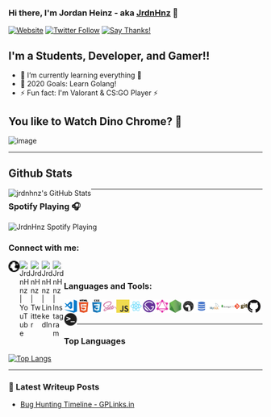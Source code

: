 ### Hi there, I'm Jordan Heinz - aka [JrdnHnz][website] 👋

[![Website](https://img.shields.io/website?label=jrdnhnz.my.id&style=for-the-badge&url=https%3A%2F%2Fjrdnhnz.my.id)](https://jrdnhnz.my.id)
[![Twitter Follow](https://img.shields.io/twitter/follow/jrdnhnz?color=1DA1F2&logo=twitter&style=for-the-badge)](https://twitter.com/intent/follow?original_referer=https%3A%2F%2Fgithub.com%2Fjrdnhnz&screen_name=jrdnhnz)
[![Say Thanks!](https://img.shields.io/badge/Say%20Thanks-!-1EAEDB.svg)](https://saythanks.io/to/jrdnhnz7z@gmail.com)

## I'm a Students, Developer, and Gamer!!

- 🌱 I’m currently learning everything 🤣
- 🥅 2020 Goals: Learn Golang!
- ⚡ Fun fact: I'm Valorant & CS:GO Player ⚡

## You like to Watch Dino Chrome? 🤣

![image](https://github.com/saadeghi/saadeghi/blob/master/dino.gif)

---

## Github Stats

  <img align="left" alt="jrdnhnz's GitHub Stats" src="https://github-readme-stats.codestackr.vercel.app/api?username=jrdnhnz&show_icons=true&hide_border=true" />

---

### Spotify Playing 🎧

<img src="https://now-playing-codeSTACKr.vercel.app/api/spotify-playing" alt="JrdnHnz Spotify Playing" width="350" />

### Connect with me:

<img align="left" alt="jrdnhnz.com" width="22px" src="https://raw.githubusercontent.com/iconic/open-iconic/master/svg/globe.svg" />
<img align="left" alt="JrdnHnz | YouTube" width="22px" src="https://cdn.jsdelivr.net/npm/simple-icons@v3/icons/youtube.svg" />
<img align="left" alt="JrdnHnz | Twitter" width="22px" src="https://cdn.jsdelivr.net/npm/simple-icons@v3/icons/twitter.svg" />
<img align="left" alt="JrdnHnz | LinkedIn" width="22px" src="https://cdn.jsdelivr.net/npm/simple-icons@v3/icons/linkedin.svg" />
<img align="left" alt="JrdnHnz | Instagram" width="22px" src="https://cdn.jsdelivr.net/npm/simple-icons@v3/icons/instagram.svg" />

<br />

### Languages and Tools:

<img align="left" alt="Visual Studio Code" width="26px" src="https://raw.githubusercontent.com/github/explore/80688e429a7d4ef2fca1e82350fe8e3517d3494d/topics/visual-studio-code/visual-studio-code.png" />
<img align="left" alt="HTML5" width="26px" src="https://raw.githubusercontent.com/github/explore/80688e429a7d4ef2fca1e82350fe8e3517d3494d/topics/html/html.png" />
<img align="left" alt="CSS3" width="26px" src="https://raw.githubusercontent.com/github/explore/80688e429a7d4ef2fca1e82350fe8e3517d3494d/topics/css/css.png" />
<img align="left" alt="Sass" width="26px" src="https://raw.githubusercontent.com/github/explore/80688e429a7d4ef2fca1e82350fe8e3517d3494d/topics/sass/sass.png" />
<img align="left" alt="JavaScript" width="26px" src="https://raw.githubusercontent.com/github/explore/80688e429a7d4ef2fca1e82350fe8e3517d3494d/topics/javascript/javascript.png" />
<img align="left" alt="React" width="26px" src="https://raw.githubusercontent.com/github/explore/80688e429a7d4ef2fca1e82350fe8e3517d3494d/topics/react/react.png" />
<img align="left" alt="Gatsby" width="26px" src="https://raw.githubusercontent.com/github/explore/e94815998e4e0713912fed477a1f346ec04c3da2/topics/gatsby/gatsby.png" />
<img align="left" alt="GraphQL" width="26px" src="https://raw.githubusercontent.com/github/explore/80688e429a7d4ef2fca1e82350fe8e3517d3494d/topics/graphql/graphql.png" />
<img align="left" alt="Node.js" width="26px" src="https://raw.githubusercontent.com/github/explore/80688e429a7d4ef2fca1e82350fe8e3517d3494d/topics/nodejs/nodejs.png" />
<img align="left" alt="Deno" width="26px" src="https://raw.githubusercontent.com/github/explore/361e2821e2dea67711cde99c9c40ed357061cf27/topics/deno/deno.png" />
<img align="left" alt="SQL" width="26px" src="https://raw.githubusercontent.com/github/explore/80688e429a7d4ef2fca1e82350fe8e3517d3494d/topics/sql/sql.png" />
<img align="left" alt="MySQL" width="26px" src="https://raw.githubusercontent.com/github/explore/80688e429a7d4ef2fca1e82350fe8e3517d3494d/topics/mysql/mysql.png" />
<img align="left" alt="MongoDB" width="26px" src="https://raw.githubusercontent.com/github/explore/80688e429a7d4ef2fca1e82350fe8e3517d3494d/topics/mongodb/mongodb.png" />
<img align="left" alt="Git" width="26px" src="https://raw.githubusercontent.com/github/explore/80688e429a7d4ef2fca1e82350fe8e3517d3494d/topics/git/git.png" />
<img align="left" alt="GitHub" width="26px" src="https://raw.githubusercontent.com/github/explore/78df643247d429f6cc873026c0622819ad797942/topics/github/github.png" />
<img align="left" alt="Terminal" width="26px" src="https://raw.githubusercontent.com/github/explore/80688e429a7d4ef2fca1e82350fe8e3517d3494d/topics/terminal/terminal.png" />

<br />
<br />

---

### Top Languages

[![Top Langs](https://github-readme-stats.vercel.app/api/top-langs/?username=anuraghazra&layout=compact)](https://github.com/anuraghazra/github-readme-stats)

---

### 📕 Latest Writeup Posts

<!-- BLOG-POST-LIST:START -->
- [Bug Hunting Timeline - GPLinks.in](https://medium.com/@jrdnhnz/penemuan-celah-pada-website-gplinks-in-7d6727c096ae)
<!-- BLOG-POST-LIST:END -->


[website]: https://jrdnhnz.org
[instagram]: https://instagram.com/jrdnhnz
[facebook]: https://facebook.com/H4cK3d.go.id
